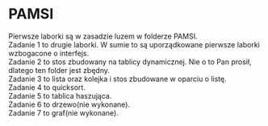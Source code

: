 # PAMSI

Pierwsze laborki są w zasadzie luzem w folderze PAMSI.  
Zadanie 1 to drugie laborki. W sumie to są uporządkowane pierwsze laborki wzbogacone o interfejs.  
Zadanie 2 to stos zbudowany na tablicy dynamicznej. Nie o to Pan prosił, dlatego ten folder jest zbędny.  
Zadanie 3 to lista oraz kolejka i stos zbudowane w oparciu o listę.  
Zadanie 4 to quicksort.  
Zadanie 5 to tablica haszująca.  
Zadanie 6 to drzewo(nie wykonane).  
Zadanie 7 to graf(nie wykonane).  

